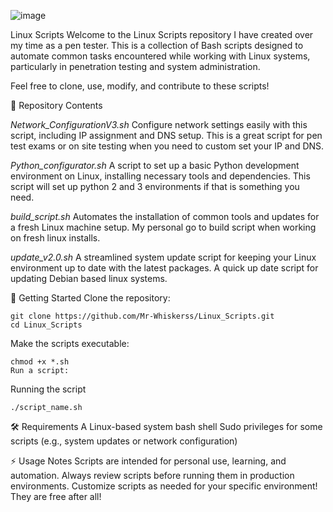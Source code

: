 ![image](https://github.com/user-attachments/assets/5013c26e-a5b4-4fd1-85da-3b5a580ee581)



Linux Scripts
Welcome to the Linux Scripts repository I have created over my time as a pen tester.
This is a collection of Bash scripts designed to automate common tasks encountered while working with Linux systems, particularly in penetration testing and system administration.

Feel free to clone, use, modify, and contribute to these scripts!

📂 Repository Contents

*Network_ConfigurationV3.sh*
Configure network settings easily with this script, including IP assignment and DNS setup. This is a great script for pen test exams or on site testing when you need to custom set your IP and DNS.

*Python_configurator.sh*
A script to set up a basic Python development environment on Linux, installing necessary tools and dependencies. This script will set up python 2 and 3 environments if that is something you need.

*build_script.sh*
Automates the installation of common tools and updates for a fresh Linux machine setup. My personal go to build script when working on fresh linux installs. 

*update_v2.0.sh*
A streamlined system update script for keeping your Linux environment up to date with the latest packages. A quick up date script for updating Debian based linux systems.

🚀 Getting Started
Clone the repository:
```
git clone https://github.com/Mr-Whiskerss/Linux_Scripts.git
cd Linux_Scripts
```
Make the scripts executable:
```
chmod +x *.sh
Run a script:
```

Running the script
```
./script_name.sh
```

🛠️ Requirements
A Linux-based system
bash shell
Sudo privileges for some scripts (e.g., system updates or network configuration)

⚡ Usage Notes
Scripts are intended for personal use, learning, and automation. Always review scripts before running them in production environments. Customize scripts as needed for your specific environment! They are free after all!

